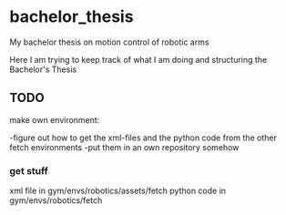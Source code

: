 # bachelor_thesis
My bachelor thesis on motion control of robotic arms

Here I am trying to keep track of what I am doing and structuring the Bachelor's Thesis





## TODO

make own environment:

-figure out how to get the xml-files and the python code from the other fetch environments
-put them in an own repository somehow 

### get stuff
 xml file in gym/envs/robotics/assets/fetch
 python code in gym/envs/robotics/fetch



